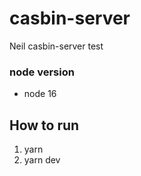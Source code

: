 # casbin-server

Neil casbin-server test

### node version

- node 16

## How to run
  1. yarn
  2. yarn dev

